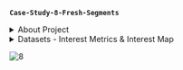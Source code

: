 **`Case-Study-8-Fresh-Segments`**

<details>
<summary>About Project</summary>
Fresh Segments is a digital marketing agency that helps other businesses analyse trends in online ad click behaviour for their unique customer base.
Clients share their customer lists with the Fresh Segments team who then aggregate interest metrics and generate a single dataset worth of metrics for further analysis. In particular - the composition and rankings for different interests are provided for each client showing the proportion of their customer list who interacted with online assets related to each interest for each month.
</details>


<details>
<summary> Datasets - Interest Metrics & Interest Map </summary>
The Interest Metrics table contains information about aggregated interest metrics for a specific major client of Fresh Segments which makes up a large proportion of their customer base. Each record in this table represents the performance of a specific interest_id based on the client’s customer base interest measured through clicks and interactions with specific targeted advertising content. 

 
 ---

| Field          | Type         | Null | Key |
|----------------:|--------------|------|-----|
| _month         | varchar(4)   | YES  |     |
| _year          | varchar(4)   | YES  |     |
| month_year     | date         | YES  |     |
| interest_id    | varchar(5)   | YES  | PRI |
| composition    | float        | YES  |     |
| index_value    | float        | YES  |     |
| ranking        | int          | YES  |     |
| percentile_ranking | float   | YES  |     |
 
</details>


![8](https://user-images.githubusercontent.com/22597020/232243814-f080ffd6-c026-4bc0-85f9-4452be1cc991.png)
